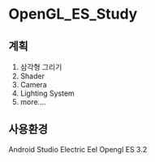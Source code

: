 # OpenGL_ES_Study

## 계획

1. 삼각형 그리기
2. Shader 
3. Camera
4. Lighting System
5. more....


## 사용환경

Android Studio Electric Eel
Opengl ES 3.2

    